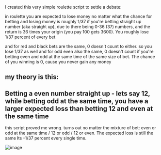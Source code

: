 I created this very simple roulette script to settle a debate:

in roulette you are expected to lose money no matter what 
the chance for betting and losing money is roughly 1/37
if you're betting straight up number (aka straight up), due to there being 0-36 (37) numbers,
and the return is 36 times your origin (you pay 100 gets 3600). You roughly lose 1/37 percent of every bet

and for red and black bets are the same, 0 doesn't count to either. so you lose 1/37 as well
and for odd even also the same, 0 doesn't count
if you're betting even and odd at the same time of the same size of bet. The chance of you winning is 0, cause you never gain any money

## my theory is this:
## Betting a even number straight up - lets say 12, while betting odd at the same time, you have a larger expected loss than betting 12 and even at the same time

this script proved me wrong. turns out no matter the mixture of bet: even or odd at the same time / 12 or odd / 12 or even. The expected loss is still the same
Its -1/37 percent every single time.

![image](https://github.com/WildSphee/roulette_dillema/assets/38903045/1855211e-dde2-46d3-bc16-e1c2eac85db1)
